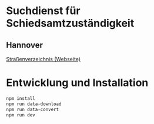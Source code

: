 Suchdienst für Schiedsamtzuständigkeit
======================================

Hannover
--------

[Straßenverzeichnis (Webseite)](https://www.hannover.de/Leben-in-der-Region-Hannover/Verwaltungen-Kommunen/Die-Verwaltung-der-Landeshauptstadt-Hannover/Dezernate-und-Fachbereiche-der-LHH/Stadtentwicklung-und-Bauen/Fachbereich-Planen-und-Stadtentwicklung/Geoinformation/Open-GeoData/Stra%C3%9Fenverzeichnis])


Entwicklung und Installation
============================

```bash
npm install
npm run data-download
npm run data-convert
npm run dev
```